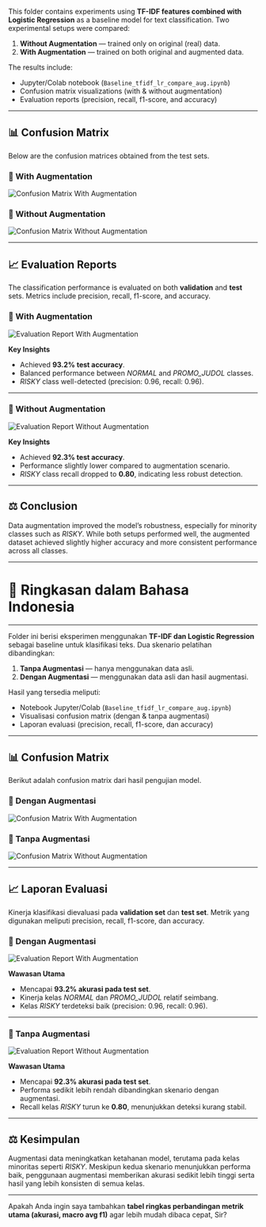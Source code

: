 This folder contains experiments using **TF-IDF features combined with Logistic Regression** as a baseline model for text classification. Two experimental setups were compared:

1. **Without Augmentation** — trained only on original (real) data.
2. **With Augmentation** — trained on both original and augmented data.

The results include:

* Jupyter/Colab notebook (`Baseline_tfidf_lr_compare_aug.ipynb`)
* Confusion matrix visualizations (with & without augmentation)
* Evaluation reports (precision, recall, f1-score, and accuracy)

---

## 📊 Confusion Matrix

Below are the confusion matrices obtained from the test sets.

### 🔹 With Augmentation

![Confusion Matrix With Augmentation](conf-metrix_with_augmentation.png)

### 🔹 Without Augmentation

![Confusion Matrix Without Augmentation](conf-metrix_without_augmentation.png)

---

## 📈 Evaluation Reports

The classification performance is evaluated on both **validation** and **test** sets. Metrics include precision, recall, f1-score, and accuracy.

### 🔹 With Augmentation

![Evaluation Report With Augmentation](eval_test_with_augmentation.png)

**Key Insights**

* Achieved **93.2% test accuracy**.
* Balanced performance between *NORMAL* and *PROMO\_JUDOL* classes.
* *RISKY* class well-detected (precision: 0.96, recall: 0.96).

---

### 🔹 Without Augmentation

![Evaluation Report Without Augmentation](eval_test_without_augmentation.png)

**Key Insights**

* Achieved **92.3% test accuracy**.
* Performance slightly lower compared to augmentation scenario.
* *RISKY* class recall dropped to **0.80**, indicating less robust detection.

---

## ⚖️ Conclusion

Data augmentation improved the model’s robustness, especially for minority classes such as *RISKY*. While both setups performed well, the augmented dataset achieved slightly higher accuracy and more consistent performance across all classes.

---

# 📄 Ringkasan dalam Bahasa Indonesia

---

Folder ini berisi eksperimen menggunakan **TF-IDF dan Logistic Regression** sebagai baseline untuk klasifikasi teks. Dua skenario pelatihan dibandingkan:

1. **Tanpa Augmentasi** — hanya menggunakan data asli.
2. **Dengan Augmentasi** — menggunakan data asli dan hasil augmentasi.

Hasil yang tersedia meliputi:

* Notebook Jupyter/Colab (`Baseline_tfidf_lr_compare_aug.ipynb`)
* Visualisasi confusion matrix (dengan & tanpa augmentasi)
* Laporan evaluasi (precision, recall, f1-score, dan accuracy)

---

## 📊 Confusion Matrix

Berikut adalah confusion matrix dari hasil pengujian model.

### 🔹 Dengan Augmentasi

![Confusion Matrix With Augmentation](conf-metrix_with_augmentation.png)

### 🔹 Tanpa Augmentasi

![Confusion Matrix Without Augmentation](conf-metrix_without_augmentation.png)

---

## 📈 Laporan Evaluasi

Kinerja klasifikasi dievaluasi pada **validation set** dan **test set**. Metrik yang digunakan meliputi precision, recall, f1-score, dan accuracy.

### 🔹 Dengan Augmentasi

![Evaluation Report With Augmentation](eval_test_with_augmentation.png)

**Wawasan Utama**

* Mencapai **93.2% akurasi pada test set**.
* Kinerja kelas *NORMAL* dan *PROMO\_JUDOL* relatif seimbang.
* Kelas *RISKY* terdeteksi baik (precision: 0.96, recall: 0.96).

---

### 🔹 Tanpa Augmentasi

![Evaluation Report Without Augmentation](eval_test_without_augmentation.png)

**Wawasan Utama**

* Mencapai **92.3% akurasi pada test set**.
* Performa sedikit lebih rendah dibandingkan skenario dengan augmentasi.
* Recall kelas *RISKY* turun ke **0.80**, menunjukkan deteksi kurang stabil.

---

## ⚖️ Kesimpulan

Augmentasi data meningkatkan ketahanan model, terutama pada kelas minoritas seperti *RISKY*. Meskipun kedua skenario menunjukkan performa baik, penggunaan augmentasi memberikan akurasi sedikit lebih tinggi serta hasil yang lebih konsisten di semua kelas.

---

Apakah Anda ingin saya tambahkan **tabel ringkas perbandingan metrik utama (akurasi, macro avg f1)** agar lebih mudah dibaca cepat, Sir?


